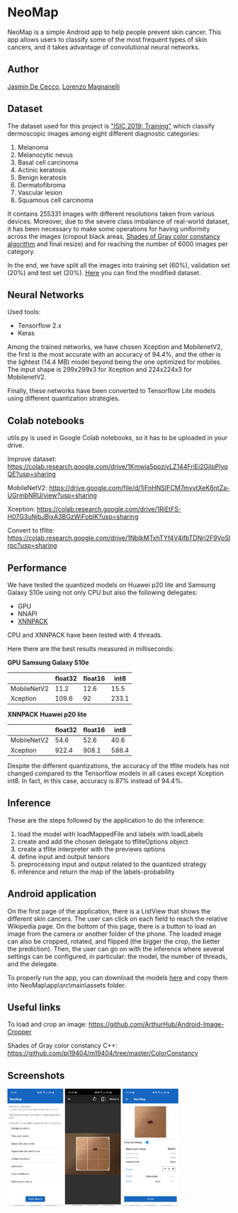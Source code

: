 # NeoMap
NeoMap is a simple Android app to help people prevent skin cancer.
This app allows users to classify some of the most frequent types of skin cancers, and it takes advantage of convolutional neural networks.

## Author

[Jasmin De Cecco](https://github.com/jasmindc), [Lorenzo Magnanelli](https://github.com/rolench)

## Dataset
The dataset used for this project is ["ISIC 2019: Training"](https://challenge.isic-archive.com/data#2019) which classify dermoscopic images among eight different diagnostic categories:
1. Melanoma
2. Melanocytic nevus
3. Basal cell carcinoma
4. Actinic keratosis
5. Benign keratosis
6. Dermatofibroma
7. Vascular lesion
8. Squamous cell carcinoma

It contains 255331 images with different resolutions taken from various devices. Moreover, due to the severe class imbalance of real-world dataset, it has been necessary to make some operations for having uniformity across the images (cropout black areas, [Shades of Gray color constancy algorithm](https://www.kaggle.com/apacheco/shades-of-gray-color-constancy) and final resize) and for reaching the number of 6000 images per category.

In the end, we have split all the images into training set (60%), validation set (20%) and test set (20%). [Here](https://bit.ly/2P8CSm9) you can find the modified dataset.

## Neural Networks
Used tools: 
- Tensorflow 2.x 
-	Keras

Among the trained networks, we have chosen Xception and MobilenetV2, the first is the most accurate with an accuracy of 94.4%, and the other is the lightest (14.4 MB) model beyond being the one optimized for mobiles.
The input shape is 299x299x3 for Xception and 224x224x3 for MobilenetV2.

Finally, these networks have been converted to Tensorflow Lite models using different quantization strategies.

## Colab notebooks

utils.py is used in Google Colab notebooks, so it has to be uploaded in your drive.

Improve dataset: https://colab.research.google.com/drive/1Kmwja5ppzjvLZ144FriEi2GjlpPIyqQE?usp=sharing

MobileNetV2: https://drive.google.com/file/d/1jFnHNSIFCM7mvvtXeK6ntZa-UGrmbNRU/view?usp=sharing

Xception: https://colab.research.google.com/drive/1RiEtFS-H07G3uNjbJBjxA3BGzWiFobIK?usp=sharing

Convert to tflite: https://colab.research.google.com/drive/1NbIkMTxhTYf4V4ifbTDNri2F9VoSlrpc?usp=sharing

## Performance
We have tested the quantized models on Huawei p20 lite and Samsung Galaxy S10e using not only CPU but also the following delegates:
-	GPU
-	NNAPI
-	[XNNPACK](https://github.com/google/XNNPACK)

CPU and XNNPACK have been tested with 4 threads. 

Here there are the best results measured in milliseconds:

  **GPU Samsung Galaxy S10e**

|   | float32 | float16 | int8
|---|----------|------------|---------
MobileNetV2 | 11.2 | 12.6 | 15.5
Xception | 109.6 | 92 | 233.1

  **XNNPACK Huawei p20 lite**

|   | float32 | float16 | int8
|---|----------|------------|---------
MobileNetV2 | 54.6 | 52.6 | 40.6
Xception | 922.4 | 908.1 | 586.4

Despite the different quantizations, the accuracy of the tflite models has not changed compared to the Tensorflow models in all cases except Xception int8. In fact, in this case, accuracy is 87% instead of 94.4%. 

## Inference
These are the steps followed by the application to do the inference:
1.	load the model with loadMappedFile and labels with loadLabels
2.	create and add the chosen delegate to tfliteOptions object
3.	create a tflite interpreter with the previews options
4.	define input and output tensors
5.	preprocessing input and output related to the quantized strategy
6.	inference and return the map of the labels-probability

## Android application
On the first page of the application, there is a ListView that shows the different skin cancers. The user can click on each field to reach the relative Wikipedia page. On the bottom of this page, there is a button to load an image from the camera or another folder of the phone. The loaded image can also be cropped, rotated, and flipped (the bigger the crop, the better the prediction). Then, the user can go on with the inference where several settings can be configured, in particular: the model, the number of threads, and the delegate.

To properly run the app, you can download the models [here](https://bit.ly/3uxfnmW) and copy them into NeoMap\app\src\main\assets folder.

## Useful links
To load and crop an image: https://github.com/ArthurHub/Android-Image-Cropper

Shades of Gray color constancy C++: https://github.com/pi19404/m19404/tree/master/ColorConstancy

## Screenshots

<img src="screenshots/principale.jpeg" width="25%" height="25%"> <img src="screenshots/ritaglio.jpeg" width="25%" height="25%"> <img src="screenshots/scan.jpeg" width="25%" height="25%">
